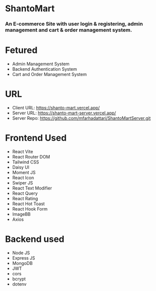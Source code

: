 # ShantoMart
### An E-commerce Site with user login & registering, admin management and cart & order management system.

# Fetured
* Admin Management System
* Backend Authentication System
* Cart and Order Management System

# URL
* Client URL: https://shanto-mart.vercel.app/
* Server URL: https://shanto-mart-server.vercel.app/
* Server Repo: https://github.com/mfarhadattari/ShantoMartServer.git
  
# Frontend Used
* React Vite
* React Router DOM
* Tailwind CSS
* Daisy UI
* Moment JS
* React Icon
* Swiper JS
* React Text Modifier
* React Query
* React Rating
* React Hot Toast
* React Hook Form
* ImageBB
* Axios


# Backend used
* Node JS
* Express JS
* MongoDB
* JWT
* cors
* bcrypt
* dotenv
